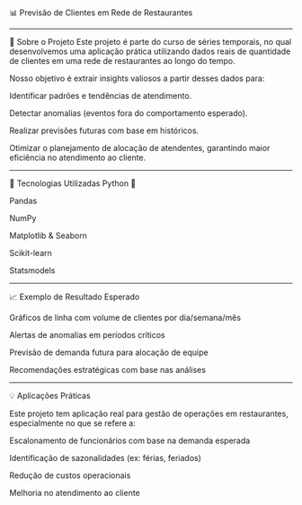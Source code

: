 📊 Previsão de Clientes em Rede de Restaurantes
  
-------------------------------------------------------------------------------------

🧠 Sobre o Projeto
Este projeto é parte do curso de séries temporais, no qual desenvolvemos uma aplicação prática utilizando dados reais de quantidade de clientes em uma rede de restaurantes ao longo do tempo.

Nosso objetivo é extrair insights valiosos a partir desses dados para:

Identificar padrões e tendências de atendimento.

Detectar anomalias (eventos fora do comportamento esperado).

Realizar previsões futuras com base em históricos.

Otimizar o planejamento de alocação de atendentes, garantindo maior eficiência no atendimento ao cliente.

-------------------------------------------------------------------------------------

🔧 Tecnologias Utilizadas
Python 🐍

Pandas

NumPy

Matplotlib & Seaborn

Scikit-learn

Statsmodels

-------------------------------------------------------------------------------------

📈 Exemplo de Resultado Esperado

Gráficos de linha com volume de clientes por dia/semana/mês

Alertas de anomalias em períodos críticos

Previsão de demanda futura para alocação de equipe

Recomendações estratégicas com base nas análises

-------------------------------------------------------------------------------------

💡 Aplicações Práticas

Este projeto tem aplicação real para gestão de operações em restaurantes, especialmente no que se refere a:

Escalonamento de funcionários com base na demanda esperada

Identificação de sazonalidades (ex: férias, feriados)

Redução de custos operacionais

Melhoria no atendimento ao cliente
